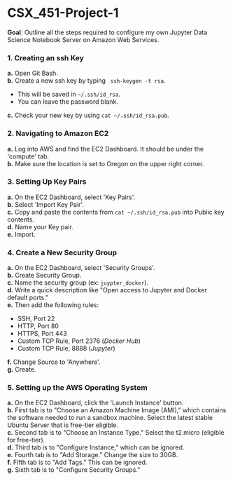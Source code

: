 # CSX_451-Project-1

**Goal**: Outline all the steps required to configure my own Jupyter Data Science Notebook Server on Amazon Web Services. 

### **1. Creating an ssh Key**  
**a.** Open Git Bash.  
**b.** Create a new ssh key by typing ` ssh-keygen -t rsa`.  
- This will be saved in `~/.ssh/id_rsa`.  
- You can leave the password blank.  

**c.** Check your new key by using `cat ~/.ssh/id_rsa.pub`.          

### **2. Navigating to Amazon EC2**  
**a.** Log into AWS and find the EC2 Dashboard. It should be under the 'compute' tab.  
**b.** Make sure the location is set to Oregon on the upper right corner.  

### **3. Setting Up Key Pairs**  
**a.** On the EC2 Dashboard, select 'Key Pairs'.  
**b.** Select 'Import Key Pair'.  
**c.** Copy and paste the contents from `cat ~/.ssh/id_rsa.pub` into Public key contents.   
**d.** Name your Key pair.  
**e.** Import.  

### **4. Create a New Security Group**  
**a.** On the EC2 Dashboard, select 'Security Groups'.  
**b.** Create Security Group.  
**c.** Name the security group (ex: `juypter_docker`).  
**d.** Write a quick description like "Open access to Jupyter and Docker default ports."  
**e.** Then add the following rules:  
- SSH, Port 22  
- HTTP, Port 80  
- HTTPS, Port 443  
- Custom TCP Rule, Port 2376 (*Docker Hub*)
- Custom TCP Rule, 8888 (*Jupyter*)  

**f.** Change Source to 'Anywhere'.  
**g.** Create.  

### **5. Setting up the AWS Operating System**  
**a.** On the EC2 Dashboard, click the 'Launch Instance' button.  
**b.** First tab is to "Choose an Amazon Machine Image (AMI)," which contains the software needed to run a sandbox machine. Select the latest stable Ubuntu Server that is free-tier eligible.  
**c.** Second tab is to "Choose an Instance Type." Select the t2.micro (eligible for free-tier).  
**d.** Third tab is to "Configure Instance," which can be ignored.  
**e.** Fourth tab is to "Add Storage." Change the size to 30GB.  
**f.** Fifth tab is to "Add Tags." This can be ignored.  
**g.** Sixth tab is to "Configure Security Groups."


